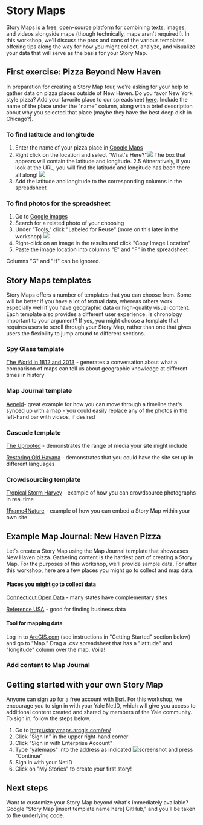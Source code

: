 # Story Maps

Story Maps is a free, open-source platform for combining texts, images, and videos alongside maps (though technically, maps aren't required!). In this workshop, we'll discuss the pros and cons of the various templates, offering tips along the way for how you might collect, analyze, and visualize your data that will serve as the basis for your Story Map.

## First exercise: Pizza Beyond New Haven
In preparation for creating a Story Map tour, we're asking for your help to gather data on pizza places outside of New Haven. Do you favor New York style pizza? Add your favorite place to our spreadsheet [here](https://docs.google.com/spreadsheets/d/1cyvfWfeoQ4vXeTkcvkFHRUCpQSik5lBgJK39MFkeeKY/edit?usp=sharing). Include the name of the place under the "name" column, along with a brief description about why you selected that place (maybe they have the best deep dish in Chicago?). 

### To find latitude and longitude
1. Enter the name of your pizza place in [Google Maps](https://www.google.com/maps)
2. Right click on the location and select "What's Here?"![](https://github.com/YaleDHLab/lab-workshops/raw/master/story-maps/images/latlong_googlemaps.png) The box that appears will contain the latitude and longitude. 
2.5 Altneratively, if you look at the URL, you will find the latitude and longitude has been there all along! ![](https://github.com/YaleDHLab/lab-workshops/raw/master/story-maps/images/url_googlemaps.png)
3. Add the latitude and longitude to the corresponding columns in the spreadsheet

### To find photos for the spreadsheet
1. Go to [Google images](https://images.google.com/)
2. Search for a related photo of your choosing
3. Under "Tools," click "Labeled for Reuse" (more on this later in the workshop) ![](https://github.com/YaleDHLab/lab-workshops/raw/master/story-maps/images/google_images_reuse.png)
4. Right-click on an image in the results and click "Copy Image Location"
5. Paste the image location into columns "E" and "F" in the spreadsheet

Columns "G" and "H" can be ignored.

## Story Maps templates

Story Maps offers a number of templates that you can choose from. Some will be better if you have a lot of textual data, whereas others work especially well if you have geographic data or high-quality visual content. Each template also provides a different user experience. Is chronology important to your argument? If yes, you might choose a template that requires users to scroll through your Story Map, rather than one that gives users the flexibility to jump around to different sections. 

### Spy Glass template
[The World in 1812 and 2013](https://story.maps.arcgis.com/apps/StorytellingSwipe/index.html?appid=b8ece5952db443858442f122984602ba&webmap=8ea34ba9a4f843e08a468595d8d91188#) - generates a conversation about what a comparison of maps can tell us about geographic knowledge at different times in history

### Map Journal template
[Aeneid](http://www.arcgis.com/apps/MapJournal/index.html?appid=33be151cbe1942d99a300da085884729)- great example for how you can move through a timeline that's synced up with a map - you could easily replace any of the photos in the left-hand bar with videos, if desired

### Cascade template
[The Uprooted](http://storymaps.esri.com/stories/2016/the-uprooted/index.html) - demonstrates the range of media your site might include

[Restoring Old Havana](http://storymaps.esri.com/stories/2017/havana-restoration/index.html?language=english) - demonstrates that you could have the site set up in different languages   

### Crowdsourcing template
[Tropical Storm Harvey](https://napsg.maps.arcgis.com/apps/StoryMapCrowdsource/index.html?appid=b6ef838e4d26489e8f62102639dc3d91) - example of how you can crowdsource photographs in real time

[1Frame4Nature](https://conservationphotographers.org/1f4n/) - example of how you can embed a Story Map within your own site

## Example Map Journal: New Haven Pizza
Let's create a Story Map using the Map Journal template that showcases New Haven pizza. Gathering content is the hardest part of creating a Story Map. For the purposes of this workshop, we'll provide sample data. For after this workshop, here are a few places you might go to collect and map data.

#### Places you might go to collect data
[Connecticut Open Data](https://data.ct.gov/) - many states have complementary sites

[Reference USA](http://search.library.yale.edu/databases/12540702) - good for finding business data

#### Tool for mapping data
Log in to [ArcGIS.com](http://www.arcgis.com/home/index.html) (see instructions in "Getting Started" section below) and go to "Map." Drag a .csv spreadsheet that has a "latitude" and "longitude" column over the map. Voila!   

### Add content to Map Journal



## Getting started with your own Story Map

Anyone can sign up for a free account with Esri. For this workshop, we encourage you to sign in with your Yale NetID, which will give you access to additional content created and shared by members of the Yale community. To sign in, follow the steps below.

1. Go to http://storymaps.arcgis.com/en/
2. Click "Sign In" in the upper right-hand corner
3. Click "Sign in with Enterprise Account"
4. Type "yalemaps" into the address as indicated ![screenshot](https://github.com/YaleDHLab/lab-workshops/raw/master/story-maps/images/yale_login.png) and press "Continue"
5. Sign in with your NetID
6. Click on "My Stories" to create your first story!

## Next steps

Want to customize your Story Map beyond what's immediately available? Google "Story Map \[insert template name here] GitHub," and you'll be taken to the underlying code.

